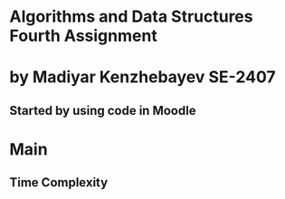 # Algorithms and Data Structures Fourth Assignment
# by Madiyar Kenzhebayev SE-2407
## Started by using code in Moodle
### 
### 

# Main


## Time Complexity



